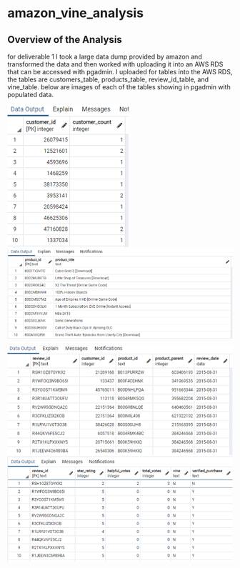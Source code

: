# amazon_vine_analysis
## Overview of the Analysis 
for deliverable 1 I took a large data dump provided by amazon and transformed the data and then worked with uploading it into an AWS RDS that can be accessed with pgadmin. I uploaded for tables into the AWS RDS, the tables are customers_table, products_table, review_id_table, and vine_table. below are images of each of the tables showing in pgadmin with populated data. 

![customers_table](https://github.com/Tyfox1206/amazon_vine_analysis/blob/main/images/customer_table.PNG) ![products_table](https://github.com/Tyfox1206/amazon_vine_analysis/blob/main/images/products_table.PNG)

![review_id_table](https://github.com/Tyfox1206/amazon_vine_analysis/blob/main/images/review_id_table.PNG) ![vine_table](https://github.com/Tyfox1206/amazon_vine_analysis/blob/main/images/vine_table.PNG)
